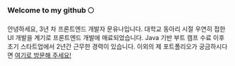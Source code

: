 ### Welcome to my github 🌕

안녕하세요, 3년 차 프론트엔드 개발자 문유나입니다.
대학교 동아리 시절 우연히 접한 UI 개발을 계기로 프론트엔드 개발에 매료되었습니다.
Java 기반 부트 캠프 수료 이후 초기 스타트업에서 2년간 근무한 경력이 있습니다.
이외의 제 포트폴리오가 궁금하시다면 <a href="https://yunamoon.github.io/yuna-portfolio/">여기로 방문해 주세요!</a>
